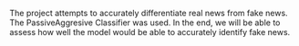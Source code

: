 The project attempts to accurately differentiate real news from fake news. The PassiveAggresive Classifier was used. In the end, we will be able to assess how well the model would be able to accurately identify fake news.